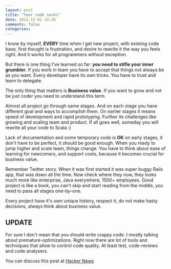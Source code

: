 ```yaml
---
layout: post
title: "Your code sucks"
date: 2012-12-01 14:26
comments: false
categories: 
---
```


I know by myself, **EVERY** time when I get new project, with existing code base, first thought is frustration, and desire to rewrite it the way you feels right. And it works for all programmers without exception. 

But there is one thing I've learned so far: **you need to stifle your inner grumbler**. If you work in team you have to accept that things not always be as you want. Every developer have its own tricks. You have to trust and learn to delegate. 

The only thing that matters is **Business value**. If you want to grow and not be just coder you need to understand this term.

Almost all project go through same stages. And on each stage you have different goal and ways to accomplish them. On earlier stages it means speed of development and rapid prototyping. Further its challenges like growing and scaling team and product. If all goes well, someday you will rewrite all your code to Scala :)

Lack of documentation and some temporary code is **OK** on early stages, it don't have to be perfect, it should be good enough. When you ready to jump higher and scale team, things change. You have to think about ease of learning for newcomers, and support costs, because it becomes crucial for business value. 

Remember Twitter story. When it was first started it was super buggy Rails app, that was down all the time. Now check where they now, they looks much more like enterprise, Java everywhere, 1500+ employees. Good project is like a book, you can't skip and start reading from the middle, you need to pass all stages one-by-one. 

Every project have it's own unique history, respect it, do not make hasty decisions, always think about business value.

UPDATE
---
For sure I don't mean that you should write crappy code. I mostly talking about premature-optimizations. Right now there are lot of tools and techniques that allow to control code quality. At least test, code-reviews and code analysers. 


You can discuss this post at [Hacker News](http://news.ycombinator.com/item?id=4857463)



